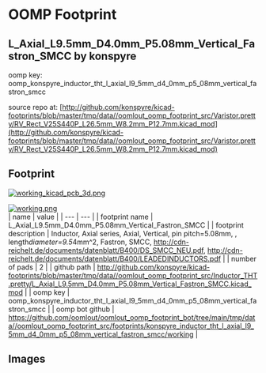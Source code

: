 # OOMP Footprint  
## L_Axial_L9.5mm_D4.0mm_P5.08mm_Vertical_Fastron_SMCC  by konspyre  
  
oomp key: oomp_konspyre_inductor_tht_l_axial_l9_5mm_d4_0mm_p5_08mm_vertical_fastron_smcc  
  
source repo at: [http://github.com/konspyre/kicad-footprints/blob/master/tmp/data//oomlout_oomp_footprint_src/Varistor.pretty/RV_Rect_V25S440P_L26.5mm_W8.2mm_P12.7mm.kicad_mod](http://github.com/konspyre/kicad-footprints/blob/master/tmp/data//oomlout_oomp_footprint_src/Varistor.pretty/RV_Rect_V25S440P_L26.5mm_W8.2mm_P12.7mm.kicad_mod)  
## Footprint  
  
[![working_kicad_pcb_3d.png](working_kicad_pcb_3d_600.png)](working_kicad_pcb_3d.png)  
  
[![working.png](working_600.png)](working.png)  
| name | value | 
| --- | --- | 
| footprint name | L_Axial_L9.5mm_D4.0mm_P5.08mm_Vertical_Fastron_SMCC | 
| footprint description | Inductor, Axial series, Axial, Vertical, pin pitch=5.08mm, , length*diameter=9.5*4mm^2, Fastron, SMCC, http://cdn-reichelt.de/documents/datenblatt/B400/DS_SMCC_NEU.pdf, http://cdn-reichelt.de/documents/datenblatt/B400/LEADEDINDUCTORS.pdf | 
| number of pads | 2 | 
| github path | http://github.com/konspyre/kicad-footprints/blob/master/tmp/data//oomlout_oomp_footprint_src/Inductor_THT.pretty/L_Axial_L9.5mm_D4.0mm_P5.08mm_Vertical_Fastron_SMCC.kicad_mod | 
| oomp key | oomp_konspyre_inductor_tht_l_axial_l9_5mm_d4_0mm_p5_08mm_vertical_fastron_smcc | 
| oomp bot github | https://github.com/oomlout/oomlout_oomp_footprint_bot/tree/main/tmp/data//oomlout_oomp_footprint_src/footprints/konspyre_inductor_tht_l_axial_l9_5mm_d4_0mm_p5_08mm_vertical_fastron_smcc/working | 
## Images  
